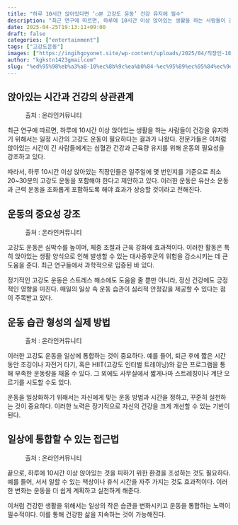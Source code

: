 ```yaml
---
title: "하루 10시간 앉아있다면 ‘○분 고강도 운동’ 건강 유지에 필수"
description: "최근 연구에 따르면, 하루에 10시간 이상 앉아있는 생활을 하는 사람들이 건강을 유지하기 위해서는 일정 시간의 고강도 운동이 필요하다는 결과가 나왔다. 전문가들은 이처럼 앉아있는 시간이 긴 사람들에게는 심혈관 건강과 근육량 유지를 위해 운동의 필요성을 강조하고 있다."
date: 2025-04-25T19:13:11+09:00
draft: false
categories: ["entertainment"]
tags: ["고강도운동"]
images: ["https://ingihgoyonet.site/wp-content/uploads/2025/04/직장인-1024x683.jpg", "https://ingihgoyonet.site/wp-content/uploads/2025/04/고강도운동-1024x716.jpg", "https://ingihgoyonet.site/wp-content/uploads/2025/04/자전거타기-1024x683.jpg", "https://ingihgoyonet.site/wp-content/uploads/2025/04/휴식-2-1024x683.jpg"]
author: "kgkstn1423gmailcom"
slug: "%ed%95%98%eb%a3%a8-10%ec%8b%9c%ea%b0%84-%ec%95%89%ec%95%84%ec%9e%88%eb%8b%a4%eb%a9%b4-%e2%97%8b%eb%b6%84-%ea%b3%a0%ea%b0%95%eb%8f%84-%ec%9a%b4%eb%8f%99-%ea%b1%b4%ea%b0%95-%ec%9c%a0"
---
```


<h2 >앉아있는 시간과 건강의 상관관계</h2> <figure ><img src="https://ingihgoyonet.site/wp-content/uploads/2025/04/직장인-1024x683.jpg" alt="" style="aspect-ratio:16/9;object-fit:cover"/><figcaption >출처 : 온라인커뮤니티</figcaption></figure> <p>최근 연구에 따르면, 하루에 10시간 이상 앉아있는 생활을 하는 사람들이 건강을 유지하기 위해서는 일정 시간의 고강도 운동이 필요하다는 결과가 나왔다. 전문가들은 이처럼 앉아있는 시간이 긴 사람들에게는 심혈관 건강과 근육량 유지를 위해 운동의 필요성을 강조하고 있다.</p> <p>따라서, 하루 10시간 이상 앉아있는 직장인들은 일주일에 몇 번인지를 기준으로 최소 20~30분의 고강도 운동을 포함해야 한다고 제안하고 있다. 이러한 운동은 유산소 운동과 근력 운동을 조화롭게 포함하도록 해야 효과가 상승할 것이라고 전해진다.</p> <h2 >운동의 중요성 강조</h2> <figure ><img src="https://ingihgoyonet.site/wp-content/uploads/2025/04/고강도운동-1024x716.jpg" alt="" style="aspect-ratio:16/9;object-fit:cover"/><figcaption >출처 : 온라인커뮤니티</figcaption></figure> <p>고강도 운동은 심박수를 높이며, 체중 조절과 근육 강화에 효과적이다. 이러한 활동은 특히 앉아있는 생활 양식으로 인해 발생할 수 있는 대사증후군의 위험을 감소시키는 데 큰 도움을 준다. 최근 연구들에서 과학적으로 입증된 바 있다.</p> <p>정기적인 고강도 운동은 스트레스 해소에도 도움을 줄 뿐만 아니라, 정신 건강에도 긍정적인 영향을 미친다. 매일의 일상 속 운동 습관이 심리적 안정감을 제공할 수 있다는 점이 주목받고 있다.</p> <h2 >운동 습관 형성의 실제 방법</h2> <figure ><img src="https://ingihgoyonet.site/wp-content/uploads/2025/04/자전거타기-1024x683.jpg" alt="" style="aspect-ratio:16/9;object-fit:cover"/><figcaption >출처 : 온라인커뮤니티</figcaption></figure> <p>이러한 고강도 운동을 일상에 통합하는 것이 중요하다. 예를 들어, 퇴근 후에 짧은 시간 동안 조깅이나 자전거 타기, 혹은 HIIT(고강도 인터벌 트레이닝)와 같은 프로그램을 통해 부족한 운동량을 채울 수 있다. 그 외에도 사무실에서 짧게나마 스트레칭이나 계단 오르기를 시도할 수도 있다.</p> <p>운동을 일상화하기 위해서는 자신에게 맞는 운동 방법과 시간을 정하고, 꾸준히 실천하는 것이 중요하다. 이러한 노력은 장기적으로 자신의 건강을 크게 개선할 수 있는 기반이 된다.</p> <h2 >일상에 통합할 수 있는 접근법</h2> <figure ><img src="https://ingihgoyonet.site/wp-content/uploads/2025/04/휴식-2-1024x683.jpg" alt="" /><figcaption >출처 : 온라인커뮤니티</figcaption></figure> <p>끝으로, 하루에 10시간 이상 앉아있는 것을 피하기 위한 환경을 조성하는 것도 필요하다. 예를 들어, 서서 일할 수 있는 책상이나 휴식 시간을 자주 가지는 것도 효과적이다. 이러한 변화는 운동을 더 쉽게 계획하고 실천하게 해준다.</p> <p>이처럼 건강한 생활을 위해서는 일상의 작은 습관을 변화시키고 운동을 통합하는 노력이 필수적이다. 이를 통해 건강한 삶을 지속하는 것이 가능해진다.</p>